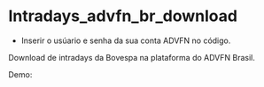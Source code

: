 # Intradays_advfn_br_download

* Inserir o usúario e senha da sua conta ADVFN no código.

Download de intradays da Bovespa na plataforma do ADVFN Brasil.

Demo:

